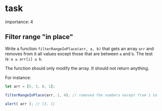 # task

importance: 4

## Filter range "in place"

Write a function `filterRangeInPlace(arr, a, b)` that gets an array `arr` and removes from it all values except those that are between `a` and `b`. The test is: `a ≤ arr[i] ≤ b`.

The function should only modify the array. It should not return anything.

For instance:

```javascript
let arr = [5, 3, 8, 1];

filterRangeInPlace(arr, 1, 4); // removed the numbers except from 1 to 4

alert( arr ); // [3, 1]
```


